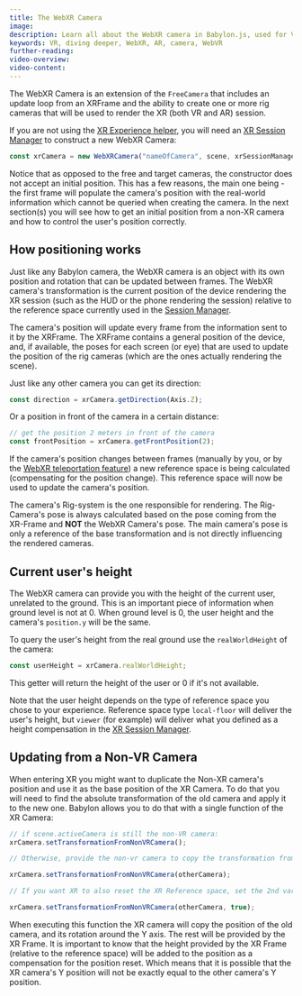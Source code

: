 ```yaml
---
title: The WebXR Camera
image: 
description: Learn all about the WebXR camera in Babylon.js, used for VR and AR sessions.
keywords: VR, diving deeper, WebXR, AR, camera, WebVR
further-reading:
video-overview:
video-content:
---
```


The WebXR Camera is an extension of the `FreeCamera` that includes an update loop from an XRFrame and the ability to create one or more rig cameras that will be used to render the XR (both VR and AR) session.

If you are not using the [XR Experience helper](/features/featuresDeepDive/webXR/webXRExperienceHelpers), you will need an [XR Session Manager](/features/featuresDeepDive/webXR/webXRSessionManagers) to construct a new WebXR Camera:

``` javascript
const xrCamera = new WebXRCamera("nameOfCamera", scene, xrSessionManager);
```

Notice that as opposed to the free and target cameras, the constructor does not accept an initial position. This has a few reasons, the main one being - the first frame will populate the camera's position with the real-world information which cannot be queried when creating the camera. In the next section(s) you will see how to get an initial position from a non-XR camera and how to control the user's position correctly.

## How positioning works

Just like any Babylon camera, the WebXR camera is an object with its own position and rotation that can be updated between frames. The WebXR camera's transformation is the current position of the device rendering the XR session (such as the HUD or the phone rendering the session) relative to the reference space currently used in the [Session Manager](/features/featuresDeepDive/webXR/webXRSessionManagers).

The camera's position will update every frame from the information sent to it by the XRFrame. The XRFrame contains a general position of the device, and, if available, the poses for each screen (or eye) that are used to update the position of the rig cameras (which are the ones actually rendering the scene).

Just like any other camera you can get its direction:

``` javascript
const direction = xrCamera.getDirection(Axis.Z);
```

Or a position in front of the camera in a certain distance:

``` javascript
// get the position 2 meters in front of the camera
const frontPosition = xrCamera.getFrontPosition(2);
```

If the camera's position changes between frames (manually by you, or by the [WebXR teleportation feature](/typedoc/classes/babylon.webxrmotioncontrollerteleportation)) a new reference space is being calculated (compensating for the position change). This reference space will now be used to update the camera's position.

The camera's Rig-system is the one responsible for rendering. The Rig-Camera's pose is always calculated based on the pose coming from the XR-Frame and **NOT** the WebXR Camera's pose. The main camera's pose is only a reference of the base transformation and is not directly influencing the rendered cameras.

## Current user's height

The WebXR camera can provide you with the height of the current user, unrelated to the ground. This is an important piece of information when ground level is not at 0. When ground level is 0, the user height and the camera's `position.y` will be the same.

To query the user's height from the real ground use the `realWorldHeight` of the camera:

```javascript
const userHeight = xrCamera.realWorldHeight;
```

This getter will return the height of the user or 0 if it's not available.

Note that the user height depends on the type of reference space you chose to your experience. Reference space type `local-floor` will deliver the user's height, but `viewer` (for example) will deliver what you defined as a height compensation in the [XR Session Manager](/features/featuresDeepDive/webXR/webXRSessionManagers).

## Updating from a Non-VR Camera

When entering XR you might want to duplicate the Non-XR camera's position and use it as the base position of the XR Camera. To do that you will need to find the absolute transformation of the old camera and apply it to the new one. Babylon allows you to do that with a single function of the XR Camera:

``` javascript
// if scene.activeCamera is still the non-VR camera:
xrCamera.setTransformationFromNonVRCamera();

// Otherwise, provide the non-vr camera to copy the transformation from:

xrCamera.setTransformationFromNonVRCamera(otherCamera);

// If you want XR to also reset the XR Reference space, set the 2nd variable to true:

xrCamera.setTransformationFromNonVRCamera(otherCamera, true);
```

When executing this function the XR camera will copy the position of the old camera, and its rotation around the Y axis. The rest will be provided by the XR Frame. It is important to know that the height provided by the XR Frame (relative to the reference space) will be added to the position as a compensation for the position reset. Which means that it is possible that the XR camera's Y position will not be exactly equal to the other camera's Y position.
